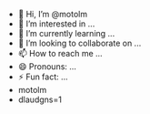 - 👋 Hi, I’m @motolm
- 👀 I’m interested in ...
- 🌱 I’m currently learning ...
- 💞️ I’m looking to collaborate on ...
- 📫 How to reach me ...
- 😄 Pronouns: ...
- ⚡ Fun fact: ...
-  motolm
- dlaudgns=1
<!---
motolm/motolm is a ✨ special ✨ repository because its `README.md` (this file) appears on your GitHub profile.
You can click the Preview link to take a look at your changes.
--->
